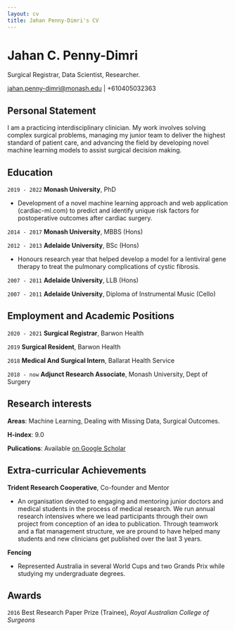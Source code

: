 ```yaml
---
layout: cv
title: Jahan Penny-Dimri's CV
---
```

# Jahan C. Penny-Dimri
Surgical Registrar, Data Scientist, Researcher.

<div id="webaddress">
<a href="mailto: jahan.penny-dimri@monash.edu">jahan.penny-dimri@monash.edu</a>
| +610405032363
 <!-- <a href="https://scholar.google.co.uk/citations?user=gc6ZX9MAAAAJ&hl=en&oi=ao">Google Scholar</a> -->
</div>


## Personal Statement

I am a practicing interdisciplinary clinician. My work involves solving complex surgical problems, managing my junior team to deliver the highest standard of patient care, and advancing the field by developing novel machine learning models to assist surgical decision making.

## Education

`2019 - 2022`
__Monash University__, PhD

- Development of a novel machine learning approach and web application (cardiac-ml.com) to predict and identify unique risk factors for postoperative outcomes after cardiac surgery.

`2014 - 2017`
__Monash University__, MBBS (Hons)

`2012 - 2013`
__Adelaide University__, BSc (Hons)

- Honours research year that helped develop a model for a lentiviral gene therapy to treat the pulmonary complications of cystic fibrosis.

`2007 - 2011`
__Adelaide University__, LLB (Hons)


`2007 - 2011`
__Adelaide University__, Diploma of Instrumental Music (Cello)


## Employment and Academic Positions

`2020 - 2021`
__Surgical Registrar__, Barwon Health

`2019`
__Surgical Resident__, Barwon Health

`2018`
__Medical And Surgical Intern__, Ballarat Health Service

`2018 - now`
__Adjunct Research Associate__, Monash University, Dept of Surgery

## Research interests

__Areas__: Machine Learning, Dealing with Missing Data, Surgical Outcomes.

__H-index__: 9.0

__Pulications__: Available [on Google Scholar](http://scholar.google.co.uk/citations?user=gc6ZX9MAAAAJ)

## Extra-curricular Achievements

__Trident Research Cooperative__, Co-founder and Mentor
- An organisation devoted to engaging and mentoring junior doctors and medical students in the process of medical research. We run annual research intensives where we lead participants through their own project from conception of an idea to publication. Through teamwork and a flat management structure, we are pround to have helped many students and new clinicians get published over the last 3 years. 

__Fencing__
- Represented Australia in several World Cups and two Grands Prix while studying my undergraduate degrees.


## Awards

`2016`
Best Research Paper Prize (Trainee), *Royal Australian College of Surgeons*


<!-- ### Footer

Last updated: Dec 2021 -->


